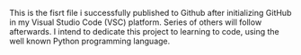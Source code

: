This is the fisrt file i successfully published to Github after initializing GitHub in my Visual Studio Code (VSC) platform.
Series of others will follow afterwards.
I intend to dedicate this project to learning to code, using the well known Python programming language.
